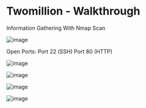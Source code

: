 # Twomillion - Walkthrough

Information Gathering  With Nmap Scan

![image](https://github.com/user-attachments/assets/3e682a8f-707b-4a73-bcf3-29f542d3ca19)

Open Ports:
Port 22 (SSH)
Port 80 (HTTP)

![image](https://github.com/user-attachments/assets/f210f59d-8250-4ec1-b953-d9d0abd6f543)

![image](https://github.com/user-attachments/assets/344f609e-718b-420f-9ef6-e38ca9169cce)

![image](https://github.com/user-attachments/assets/76e544e3-dd0b-4e9b-b9b0-e79ffdcfdc67)

![image](https://github.com/user-attachments/assets/a0324a05-09cd-4221-9250-aafba1b2709a)








